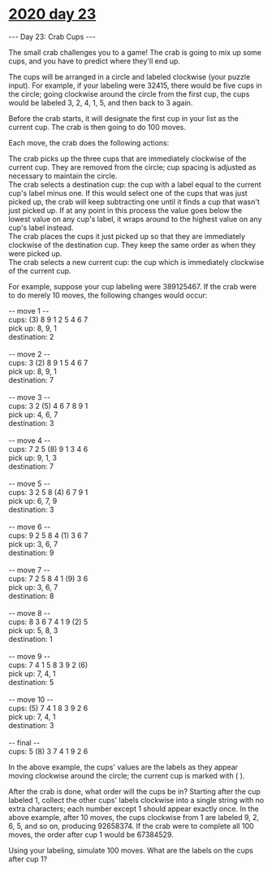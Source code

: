 # [2020 day 23](https://adventofcode.com/2020/day/23)

--- Day 23: Crab Cups ---

The small crab challenges you to a game! The crab is going to mix up some cups, and you have to predict where they'll end up.

The cups will be arranged in a circle and labeled clockwise (your puzzle input). For example, if your labeling were 32415, there would be five cups in the circle; going clockwise around the circle from the first cup, the cups would be labeled 3, 2, 4, 1, 5, and then back to 3 again.

Before the crab starts, it will designate the first cup in your list as the current cup. The crab is then going to do 100 moves.

Each move, the crab does the following actions:

The crab picks up the three cups that are immediately clockwise of the current cup. They are removed from the circle; cup spacing is adjusted as necessary to maintain the circle.\
The crab selects a destination cup: the cup with a label equal to the current cup's label minus one. If this would select one of the cups that was just picked up, the crab will keep subtracting one until it finds a cup that wasn't just picked up. If at any point in this process the value goes below the lowest value on any cup's label, it wraps around to the highest value on any cup's label instead.\
The crab places the cups it just picked up so that they are immediately clockwise of the destination cup. They keep the same order as when they were picked up.\
The crab selects a new current cup: the cup which is immediately clockwise of the current cup.

For example, suppose your cup labeling were 389125467. If the crab were to do merely 10 moves, the following changes would occur:

-- move 1 --\
cups: (3) 8  9  1  2  5  4  6  7 \
pick up: 8, 9, 1\
destination: 2\
\
-- move 2 --\
cups:  3 (2) 8  9  1  5  4  6  7 \
pick up: 8, 9, 1\
destination: 7\
\
-- move 3 --\
cups:  3  2 (5) 4  6  7  8  9  1 \
pick up: 4, 6, 7\
destination: 3\
\
-- move 4 --\
cups:  7  2  5 (8) 9  1  3  4  6 \
pick up: 9, 1, 3\
destination: 7\
\
-- move 5 --\
cups:  3  2  5  8 (4) 6  7  9  1 \
pick up: 6, 7, 9\
destination: 3\
\
-- move 6 --\
cups:  9  2  5  8  4 (1) 3  6  7 \
pick up: 3, 6, 7\
destination: 9\
\
-- move 7 --\
cups:  7  2  5  8  4  1 (9) 3  6 \
pick up: 3, 6, 7\
destination: 8\
\
-- move 8 --\
cups:  8  3  6  7  4  1  9 (2) 5 \
pick up: 5, 8, 3\
destination: 1\
\
-- move 9 --\
cups:  7  4  1  5  8  3  9  2 (6)\
pick up: 7, 4, 1\
destination: 5\
\
-- move 10 --\
cups: (5) 7  4  1  8  3  9  2  6 \
pick up: 7, 4, 1\
destination: 3\
\
-- final --\
cups:  5 (8) 3  7  4  1  9  2  6

In the above example, the cups' values are the labels as they appear moving clockwise around the circle; the current cup is marked with ( ).

After the crab is done, what order will the cups be in? Starting after the cup labeled 1, collect the other cups' labels clockwise into a single string with no extra characters; each number except 1 should appear exactly once. In the above example, after 10 moves, the cups clockwise from 1 are labeled 9, 2, 6, 5, and so on, producing 92658374. If the crab were to complete all 100 moves, the order after cup 1 would be 67384529.

Using your labeling, simulate 100 moves. What are the labels on the cups after cup 1?